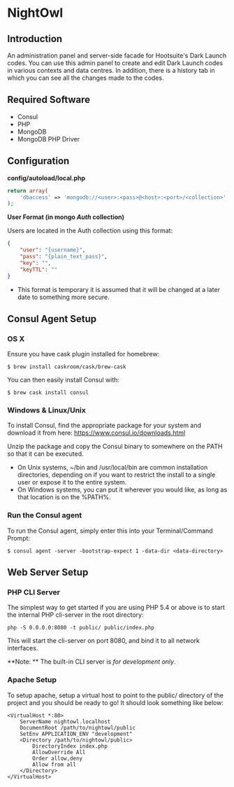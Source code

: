 NightOwl
=======================

Introduction
------------
An administration panel and server-side facade for Hootsuite's Dark Launch codes. You can use this admin panel to create and edit Dark Launch codes in various contexts and data centres. In addition, there is a history tab in which you can see all the changes made to the codes.

Required Software
-----------------
- Consul
- PHP
- MongoDB
- MongoDB PHP Driver

Configuration
-------------
**config/autoload/local.php**
```PHP
return array(
    'dbaccess' => 'mongodb://<user>:<pass>@<host>:<port>/<collection>'
);
```

**User Format (in mongo *Auth* collection)**

Users are located in the Auth collection using this format:
```JSON
{
    "user": "{username}",
    "pass": "{plain_text_pass}",
    "key": "",
    "keyTTL": ""
}  
```


* This format is temporary it is assumed that it will be changed at a later date to something more secure.

Consul Agent Setup
----------------
### OS X

Ensure you have cask plugin installed for homebrew:

    $ brew install caskroom/cask/brew-cask

You can then easily install Consul with:

    $ brew cask install consul
    
### Windows & Linux/Unix

To install Consul, find the appropriate package for your system and download it from here: https://www.consul.io/downloads.html

Unzip the package and copy the Consul binary to somewhere on the PATH so that it can be executed.
- On Unix systems, ~/bin and /usr/local/bin are common installation directories, depending on if you want to restrict the install to a single user or expose it to the entire system.
- On Windows systems, you can put it wherever you would like, as long as that location is on the %PATH%.
    
### Run the Consul agent
    
To run the Consul agent, simply enter this into your Terminal/Command Prompt:

    $ consul agent -server -bootstrap-expect 1 -data-dir <data-directory>

Web Server Setup
----------------

### PHP CLI Server

The simplest way to get started if you are using PHP 5.4 or above is to start the internal PHP cli-server in the root directory:

    php -S 0.0.0.0:8080 -t public/ public/index.php

This will start the cli-server on port 8080, and bind it to all network
interfaces.

**Note: ** The built-in CLI server is *for development only*.

### Apache Setup

To setup apache, setup a virtual host to point to the public/ directory of the
project and you should be ready to go! It should look something like below:

    <VirtualHost *:80>
        ServerName nightowl.localhost
        DocumentRoot /path/to/nightowl/public
        SetEnv APPLICATION_ENV "development"
        <Directory /path/to/nightowl/public>
            DirectoryIndex index.php
            AllowOverride All
            Order allow,deny
            Allow from all
        </Directory>
    </VirtualHost>
